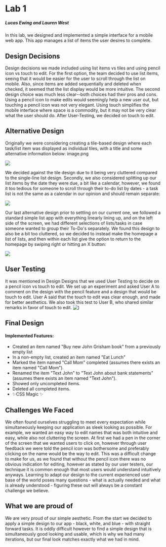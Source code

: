 # Lab 1
##### Lucas Ewing and Lauren West

In this lab, we designed and implemented a simple interface for a mobile web app. This app manages a list of items the user desires to complete. 
## Design Decisions
Design decisions we made included using list items vs tiles and using pencil icon vs touch to edit. For the first option, the team decided to use list items, seeing that it would be easier for the user to scroll through the list on mobile. Also, since items are added sequentially and deleted when checked, it seemed that the list display would be more intuitive. 
The second design choice was much less clear--both choices had their pros and cons. Using a pencil icon to make edits would seemingly help a new user out, but touching a pencil icon was not very elegant. Using touch simplifies the mobile interface where space is a commodity, but it may not be very clear what the user should do. After User-Testing, we decided on touch to edit.
## Alternative Design
Originally we were considering creating a tile-based design where each task/list item was displayed as individual tiles, with a title and some alternative information below:
image.png

![](https://user-images.githubusercontent.com/54875885/134599155-7cfdb068-7723-4ee4-8caf-c17f2df2b9c7.png)

We decided against the tile design due to it being very cluttered compared to the single-line list design.
Secondly, we also considered splitting up our list items by the date they were due, a bit like a calendar, however, we found it too tedious for someone to scroll through their to-do list by dates - a task list is not the same as a calendar in our opinion and should remain separate:

![](https://user-images.githubusercontent.com/54875885/134599173-99db41f8-2498-42b8-ad3c-f612856261a5.png)


 Our last alternative design prior to settling on our current one, we followed a standard simple list app with everything linearly lining up, and on the left side of the screen, we had different selections of lists/tasks in case someone wanted to group their To-Do's separately. We found this design to also be a bit too cluttered, so we decided to instead make the homepage a list of lists, and then within each list give the option to return to the homepage by swiping right or hitting an X button:

![](https://user-images.githubusercontent.com/54875885/134599183-414a0b2f-2302-4f1f-ae8e-d0d829456922.png)


## User Testing
It was mentioned in Design Designs that we used User Testing to decide on a pencil icon vs touch to edit. We set up an experiment and asked User A to comment on the design with the pencil feature and a design that would be touch to edit. User A said that the touch to edit was clear enough, and made for better aesthetics. We also took this test to User B, who shared similar remarks in favor of touch to edit.
![)](https://user-images.githubusercontent.com/54875885/134599216-2724e8e7-9b9a-4954-bc96-4c50a109f02f.png)

## Final Design
#### Implemented Features:
- Created an item named "Buy new John Grisham book" from a previously empty list
- In a non-empty list, created an item named "Eat Lunch"
- Marked the item named "Call Mom" completed (assumes there exists an item named "Call Mom").
- Renamed the item "Text John" to "Text John about bank statements" (assumes there exists an item named "Text John").
- Showed only uncompleted items.
- Deleted all completed items.
- ✨CSS Magic ✨
## Challenges We Faced
We often found ourselves struggling to meet every expectation while simultaneously keeping our application as sleek looking as possible. For example, we wanted an easy way to edit names that was both intuitive and easy, while also not cluttering the screen. At first we had a pen in the corner of the screen that we wanted users to click on, however through user feedback we were told the pencil icon was bothersome and preferably clicking on the name would be the way to edit. This was a difficult change to make for us, as we found that without the pencil icon there was no obvious indication for editing, however as stated by our user testers, our technique it is common enough that most users would understand intuitively anyways. Learning to adapt our design to the current experienced user base of the world poses many questions - what is actually needed and what is already understood - figuring these out will always be a constant challenge we believe. 
## What we are proud of
We are very proud of our simple aesthetic. From the start we decided to apply a simple design to our app - black, white, and blue - with straight forward tasks. It is oddly difficult however to find a simple design that is simultaneously good looking and usable, which is why we had many iterations, but our final look matches exactly what we had in mind. 

